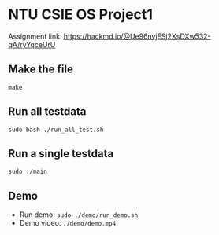 # NTU CSIE OS Project1

Assignment link: https://hackmd.io/@Ue96nvjESj2XsDXw532-qA/ryYqceUrU

## Make the file

```
make
```

## Run all testdata

```
sudo bash ./run_all_test.sh
```

## Run a single testdata

```
sudo ./main
```

## Demo

* Run demo: ```sudo ./demo/run_demo.sh```
* Demo video: ```./demo/demo.mp4```
